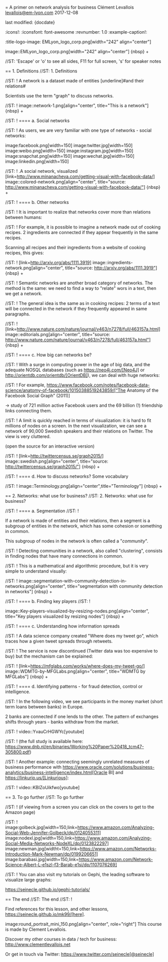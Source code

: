 = A primer on network analysis for business
Clément Levallois <levallois@em-lyon.com>
2017-12-08

last modified: {docdate}

:icons!:
:iconsfont:   font-awesome
:revnumber: 1.0
:example-caption!:

:title-logo-image: EMLyon_logo_corp.png[width="242" align="center"]

image::EMLyon_logo_corp.png[width="242" align="center"]
{nbsp} +

//ST: 'Escape' or 'o' to see all sides, F11 for full screen, 's' for speaker notes


== 1. Definitions
//ST: 1. Definitions

//ST: !
A network is a dataset made of entities [underline]#and their relations#

Scientists use the term "graph" to discuss networks.

//ST: !
image::network-1.png[align="center", title="This is a network"]
{nbsp} +

//ST: !
==== a. Social networks

//ST: !
As users, we are very familiar with one type of networks - social networks:

image:facebook.png[width=150]
image:twitter.jpg[width=150]
image:weibo.png[width=150]
image:instagram.jpg[width=150]
image:snapchat.png[width=150]
image:wechat.jpg[width=150]
image:linkedin.png[width=150]

//ST: !
.A social network, visualized
[link=http://www.minanacheva.com/getting-visual-with-facebook-data/]
image::colored-network.png[align="center", title="source: http://www.minanacheva.com/getting-visual-with-facebook-data/"]
{nbsp} +


//ST: !
==== b. Other networks

//ST: !
It is important to realize that networks cover more than relations between humans:

//ST: !
For example, it is possible to imagine a network made out of cooking recipes.
2 ingredients are connected if they appear frequently in the same recipes.

Scanning all recipes and their ingredients from a website of cooking recipes, this gives:

//ST: !
[link=http://arxiv.org/abs/1111.3919]
image::ingredients-network.png[align="center", title="source: http://arxiv.org/abs/1111.3919"]
{nbsp} +

//ST: !
Semantic networks are another broad category of networks.
The method is the same: we need to find a way to "relate" wors in a text, then we get a network.

//ST: !
The general idea is the same as in cooking recipes: 2 terms of a text will be connected in the network if they frequently appeared in same paragraphs.

//ST: !
[link=http://www.nature.com/nature/journal/v463/n7278/full/463157a.html]
image::editorials.png[align="center", title="source: http://www.nature.com/nature/journal/v463/n7278/full/463157a.html"]
{nbsp} +

//ST: !
==== c. How big can networks be?

//ST: !
With a surge in computing power in the age of big data, and the adequate NOSQL databases (such as https://neo4j.com/[Neo4J] or http://orientdb.com/orientdb/[OrientDB]), we can deal with huge networks:

//ST: !
For example, https://www.facebook.com/notes/facebook-data-science/anatomy-of-facebook/10150388519243859/[“The Anatomy of the Facebook Social Graph” (2011)]

-> study of 721 million active Facebook users and the 69 billion (!) friendship links connecting them.

//ST: !
A limit is quickly reached in terms of visualization: it is hard to fit millions of nodes on a screen.
In the next visualization, we can see a network of 90,000 Swedish speakers and their relations on Twitter. The view is very cluttered.

(open the source for an interactive version)

//ST: !
[link=http://twittercensus.se/graph2015/]
image::swedish.png[align="center", title="source: http://twittercensus.se/graph2015/"]
{nbsp} +


//ST: !
==== d. How to discuss networks? Some vocabulary

//ST: !
image::Terminology.png[align="center",title="Terminology"]
{nbsp} +

== 2. Networks: what use for business?
//ST: 2. Networks: what use for business?

//ST: !
==== a. Segmentation
//ST: !

If a network is made of entities and their relations, then a segment is a subgroup of entities in the network, which has some cohesion or something in common.

This subgroup of nodes in the network is often called a "*community*".

//ST: !
Detecting communities in a network, also called "clustering", consists in finding nodes that have many connections in common.

//ST: !
This is a mathematical and algorithmic procedure, but it is very simple to understand visually:

//ST: !
image::segmentation-with-community-detection-in-networks.png[align="center", title="segmentation with community detection in networks"]
{nbsp} +

//ST: !
==== b. Finding key players
//ST: !

image::Key-players-visualized-by-resizing-nodes.png[align="center", title="Key players visualized by resizing nodes"]
{nbsp} +

//ST: !
==== c. Understanding how information spreads

//ST: !
A data science company created "Where does my tweet go", which traces how a given tweet spreads through retweets.

//ST: !
The service is now discontinued (Twitter data was too expensive to buy) but the mechanism can be explained:

//ST: !
[link=https://mfglabs.com/works/where-does-my-tweet-go/]
image::WDMTG-by-MFGLabs.png[align="center", title="WDMTG by MFGLabs"]
{nbsp} +


//ST: !
==== d. Identifying patterns - for fraud detection, control or intelligence.

//ST: !
In the following video, we see participants in the money market (short term loans between banks) in Europe.

2 banks are connected if one lends to the other. The pattern of exchanges shifts through years - banks withdraw from the market.

//ST: !
video::YvauCrHGWYc[youtube]

//ST: !
(the full study is available here: https://www.dnb.nl/en/binaries/Working%20Paper%20418_tcm47-305800.pdf)


//ST: !
Another example: connecting seemingly unrelated measures of business performance with https://www.oracle.com/solutions/business-analytics/business-intelligence/index.html[Oracle BI] and https://linkurio.us/[Linkurious]:

//ST: !
video::KBIZoUikfwo[youtube]


== 3. To go further
//ST: To go further

//ST: !
(if viewing from a screen you can click on the covers to get to the Amazon page)

//ST: !
image:golbeck.jpg[width=150,link=https://www.amazon.com/Analyzing-Social-Web-Jennifer-Golbeck/dp/0124055311]
image:nodexl.jpg[width=150,link=https://www.amazon.com/Analyzing-Social-Media-Networks-NodeXL/dp/0123822297]
image:newman.jpg[widtht=150,link=https://www.amazon.com/Networks-Introduction-Mark-Newman/dp/0199206651]
image:barabasi.jpg[width=150,link=https://www.amazon.com/Network-Science-Albert-L-e1szl-f3-Barab-e1si/dp/1107076269]


//ST: !
You can also visit my tutorials on Gephi, the leading software to visualize large graphs:

https://seinecle.github.io/gephi-tutorials/

== The end
//ST: The end
//ST: !

Find references for this lesson, and other lessons, https://seinecle.github.io/mk99/[here].

image:round_portrait_mini_150.png[align="center", role="right"]
This course is made by Clement Levallois.

Discover my other courses in data / tech for business: http://www.clementlevallois.net

Or get in touch via Twitter: https://www.twitter.com/seinecle[@seinecle]
